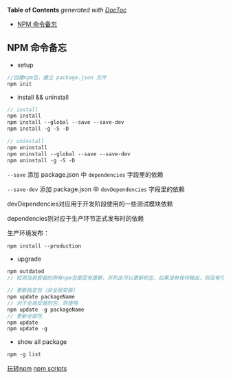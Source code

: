 <!-- START doctoc generated TOC please keep comment here to allow auto update -->
<!-- DON'T EDIT THIS SECTION, INSTEAD RE-RUN doctoc TO UPDATE -->
**Table of Contents**  *generated with [DocToc](https://github.com/thlorenz/doctoc)*

- [NPM 命令备忘](#npm-%E5%91%BD%E4%BB%A4%E5%A4%87%E5%BF%98)

<!-- END doctoc generated TOC please keep comment here to allow auto update -->

## NPM 命令备忘

  - setup

```scss
//创建npm包，建立 package.json 文件
npm init
```

  - install && uninstall

```scss
// install
npm install
npm install --global --save --save-dev
npm install -g -S -D

// uninstall
npm uninstall
npm uninstall --global --save --save-dev
npm uninstall -g -S -D
```

`--save` 添加 package.json 中 `dependencies` 字段里的依赖

`--save-dev` 添加 package.json 中 `devDependencies` 字段里的依赖

devDependencies对应用于开发阶段使用的一些测试模块依赖

dependencies则对应于生产环节正式发布时的依赖

生产环境发布：

```scss
npm install --production
```

  - upgrade

```scss
npm outdated
// 检测当前安装的所有npm包是否有更新，并列出可以更新的包，如果没有任何输出，则没有可用更新

// 更新指定包（非全局安装）
npm update packageName
// 对于全局安装的包，则使用
npm update -g packageName
// 更新全部包
npm update
npm update -g
```

- show all package

```sass
npm -g list
```

[玩转npm](http://www.alloyteam.com/2016/03/master-npm/)
[npm scripts](https://docs.npmjs.com/misc/scripts)
